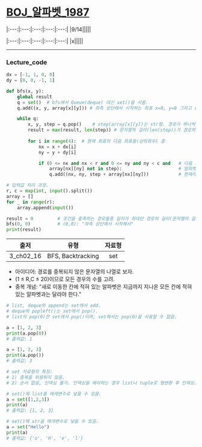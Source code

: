# [BOJ_알파벳_1987](https://www.acmicpc.net/problem/1987)
|:---:|:---:|:---:|:---:|:---:|
|9/14|||||

|:---:|:---:|:---:|:---:|:---:|
|x|||||
***
### Lecture_code
```python
dx = [-1, 1, 0, 0]
dy = [0, 0, -1, 1]

def bfs(x, y):
    global result
    q = set()  # bfs에서 Queue(deque) 대신 set()을 사용. 
    q.add((x, y, array[x][y])) # 좌측 상단에서 시작하는 좌표 x=0, y=0 그리고 (0, 0)에 해당하는 알파벳(array[x][y]).

    while q:
        x, y, step = q.pop()    # step(array[x][y])는 str형. 경로가 하나씩 추가될수록 문자열도 하나씩 길어짐.
        result = max(result, len(step)) # 문자열의 길이(len(step))가 경로의 길이다.
        
        for i in range(4):  # 현재 좌표의 다음 좌표들(상하좌우) 중 
            nx = x + dx[i]
            ny = y + dy[i]

            if (0 <= nx and nx < r and 0 <= ny and ny < c and   # 다음 좌표의 x, y 좌표가 주어진 범위 내에 존재하면서 동시에 
                array[nx][ny] not in step):                     # 알파벳(원소)이 지금까지 지나온 모든 칸에 적혀 있는 알파벳과 다른 경우
                q.add((nx, ny, step + array[nx][ny]))           # 현재까지 구한 문자열(step)에 다음좌표에 해당하는 알파벳을 추가한다.

# 입력값 처리 과정. 
r, c = map(int, input().split())
array = []
for _ in range(r):
    array.append(input())

result = 0         # 조건을 충족하는 경로들중 길이가 최대인 경로의 길이(문자열의 길이)를 담을 변수.
bfs(0, 0)          # (0,0): "좌측 상단에서 시작해서"
print(result)
```
|출저|유형|자료형|
|:---:|:---:|:---:|
|3_ch02_16|BFS, Backtracking|set|
* 아이디어: 경로를 중복되지 않은 문자열의 나열로 보자.
* (1 ≤ R,C ≤ 20)이므로 모든 경우의 수를 고려.
* 중복 개념: "새로 이동한 칸에 적혀 있는 알파벳은 지금까지 지나온 모든 칸에 적혀 있는 알파벳과는 달라야 한다."
```python
# list, deque의 append는 set에서 add.
# deque의 popleft()는 set에서 pop().
# list의 pop(0)은 set에서 pop()이며, set에서는 pop(0)을 사용할 수 없음.

a = [1, 2, 3]
print(a.pop(0))
# 출력값: 1

a = [1, 2, 3]
print(a.pop())
# 출력값: 3

# set 자료형의 특징: 
# 1) 중복을 허용하지 않음. 
# 2) 순서 없음, 인덱싱 불가. 인덱싱을 해야하는 경우 list나 tuple로 형변환 후 인덱싱.

# set()에 list를 매개변수로 넣을 수 있음.
a = set([1,2,3])
print(a)
# 출력값: {1, 2, 3}

# set()에 str을 매개변수로 넣을 수 있음.
a = set("Hello")
print(a)
# 출력값: {'o', 'H', 'e', 'l'}
```

